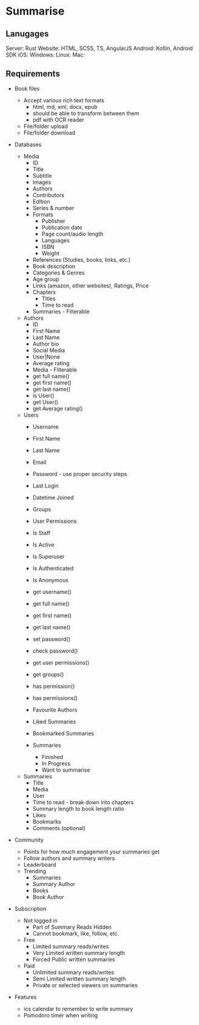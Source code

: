 # Summarise
## Lanugages
Server: Rust
Website: HTML, SCSS, TS, AngularJS
Android: Kotlin, Android SDK
iOS: 
Windows: 
Linux: 
Mac: 

## Requirements
* Book files
    * Accept various rich text formats
        * html, md, xml, docx, epub
        * should be able to transform between them
        * pdf with OCR reader
    * File/folder upload
    * File/folder download

* Databases
    * Media
        * ID
        * Title
        * Subtitle
        * Images
        * Authors
        * Contributors
        * Edition
        * Series & number
        * Formats
            * Publisher
            * Publication date
            * Page count/audio length
            * Languages
            * ISBN
            * Weight
        * References (Studies, books, links, etc.)
        * Book description
        * Categories & Genres
        * Age group
        * Links (amazon, other websites), Ratings, Price
        * Chapters
            * Titles
            * Time to read
        * Summaries - Filterable
    * Authors
        * ID
        * First Name
        * Last Name
        * Author bio
        * Social Media
        * User|None
        * Average rating
        * Media - Filterable
        * get full name()
        * get first name()
        * get last name()
        * is User()
        * get User()
        * get Average rating()
    * Users
        * Username
        * First Name
        * Last Name
        * Email
        * Password - use proper security steps
        * Last Login
        * Datetime Joined
        * Groups
        * User Permissions
        * Is Staff
        * Is Active
        * Is Superuser
        * Is Authenticated
        * Is Anonymous
        * get username()
        * get full name()
        * get first name()
        * get last name()
        * set password()
        * check password()
        * get user permissions()
        * get groups()
        * has permission()
        * has permissions()

        * Favourite Authors
        * Liked Summaries
        * Bookmarked Summaries
        * Summaries
            * Finished
            * In Progress
            * Want to summarise
    * Summaries
        * Title
        * Media
        * User
        * Time to read - break down into chapters
        * Summary length to book length ratio
        * Likes
        * Bookmarks
        * Comments (optional)

* Community
    * Points for how much engagement your summaries get
    * Follow authors and summary writers
    * Leaderboard
    * Trending
        * Summaries
        * Summary Author
        * Books
        * Book Author

* Subscription
    * Not logged in
        * Part of Summary Reads Hidden
        * Cannot bookmark, like, follow, etc.
    * Free
        * Limited summary reads/writes
        * Very Limited written summary length
        * Forced Public written summaries
    * Paid
        * Unlimited summary reads/writes
        * Semi Limited written summary length
        * Private or selected viewers on summaries

* Features
    * ics calendar to remember to write summary
    * Pomodoro timer when writing
